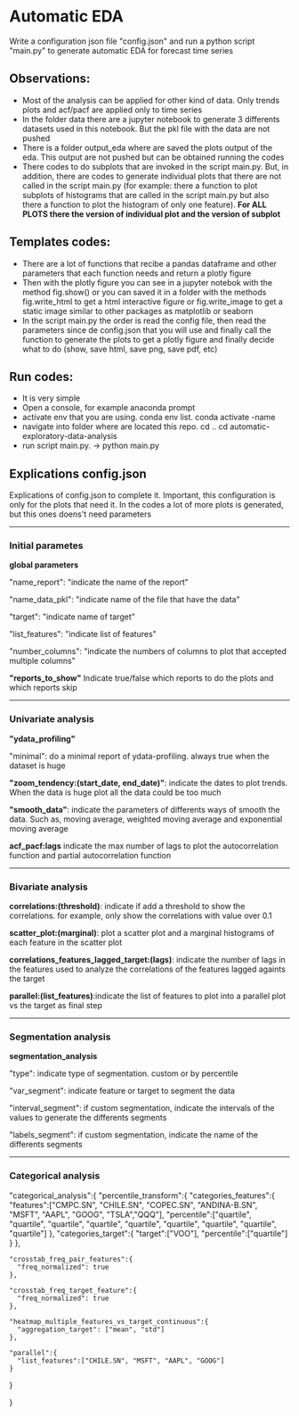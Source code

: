 # Automatic EDA
Write a configuration json file "config.json" and run a python script "main.py" to generate automatic EDA for forecast time series


## Observations:
- Most of the analysis can be applied for other kind of data. Only trends plots and acf/pacf are applied only to time series
- In the folder data there are a jupyter notebook to generate 3 differents datasets used in this notebook. But the pkl file with the data are 
not pushed
- There is a folder output_eda where are saved the plots output of the eda. This output are not pushed but can be obtained running the codes
- There codes to do subplots that are invoked in the script main.py. But, in addition, there are codes to generate individual plots that there are not called in the script main.py (for example: there a function to plot subplots of histograms that are called in the script main.py but also there a function to plot the histogram of only one feature). **For ALL PLOTS there the version of individual plot and the version of subplot**


## Templates codes:
- There are a lot of functions that recibe a pandas dataframe and other parameters that each function needs and return a plotly figure
- Then with the plotly figure you can see in a jupyter notebok with the method fig.show() or you can saved it in a folder with the methods
fig.write_html to get a html interactive figure or fig.write_image to get a static image similar to other packages as matplotlib or seaborn
- In the script main.py the order is read the config file, then read the parameters since de config.json that you will use and finally call the function
to generate the plots to get a plotly figure and finally decide what to do (show, save html, save png, save pdf, etc)


## Run codes:
- It is very simple
- Open a console, for example anaconda prompt
- activate env that you are using. conda env list. conda activate -name
- navigate into folder where are located this repo. cd .. cd automatic-exploratory-data-analysis
- run script main.py.  -> python main.py


## Explications config.json
Explications of config.json to complete it. Important, this configuration is only for the plots that need it. In the codes a lot of more plots is generated, but this ones doens't need parameters

---

### Initial parametes

**global parameters**

"name_report": "indicate the name of the report"

"name_data_pkl": "indicate name of the file that have the data"

"target": "indicate name of target"

"list_features": "indicate list of features"

"number_columns": "indicate the numbers of columns to plot that accepted multiple columns"

**"reports_to_show"**
Indicate true/false which reports to do the plots and which reports skip


---
### Univariate analysis

**"ydata_profiling"**

"minimal": do a minimal report of ydata-profiling. always true when the dataset is huge


**"zoom_tendency:(start_date, end_date)"**: indicate the dates to plot trends. When the data is huge plot all the data could be too much

**"smooth_data"**: indicate the parameters of differents ways of smooth the data. Such as, moving average, weighted moving average and exponential moving average

**acf_pacf:lags** indicate the max number of lags to plot the autocorrelation function and partial autocorrelation function



---
### Bivariate analysis

**correlations:(threshold)**: indicate if add a threshold to show the correlations. for example, only show the correlations with value over 0.1 

**scatter_plot:(marginal)**: plot a scatter plot and a marginal histograms of each feature in the scatter plot

**correlations_features_lagged_target:(lags)**: indicate the number of lags in the features used to analyze the correlations of the features lagged againts the target

**parallel:(list_features)**:indicate the list of features to plot into a parallel plot vs the target as final step 


---
### Segmentation analysis

**segmentation_analysis**

"type": indicate type of segmentation. custom or by percentile

"var_segment": indicate feature or target to segment the data

"interval_segment": if custom segmentation, indicate the intervals of the values to generate the differents segments

"labels_segment": if custom segmentation, indicate the name of the differents segments



---
### Categorical analysis



  "categorical_analysis":{
    "percentile_transform":{
      "categories_features":{
        "features":["CMPC.SN", "CHILE.SN", "COPEC.SN", "ANDINA-B.SN", "MSFT", "AAPL", "GOOG", "TSLA","QQQ"],
        "percentile":["quartile", "quartile", "quartile", "quartile", "quartile", "quartile", "quartile", "quartile", "quartile"]
      },
      "categories_target":{
        "target":["VOO"],
        "percentile":["quartile"]
      }
    },

    "crosstab_freq_pair_features":{
      "freq_normalized": true
    },

    "crosstab_freq_target_feature":{
      "freq_normalized": true
    },

    "heatmap_multiple_features_vs_target_continuous":{
      "aggregation_target": ["mean", "std"]
    },

    "parallel":{
      "list_features":["CHILE.SN", "MSFT", "AAPL", "GOOG"]
    }
  }

}
